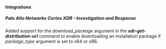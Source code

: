 #### Integrations

##### Palo Alto Networks Cortex XDR - Investigation and Response

Added support for the *download_package* argument in the ***xdr-get-distribution-url*** command to enable downloading an installation package if *package_type* argument is set to x64 or x86.